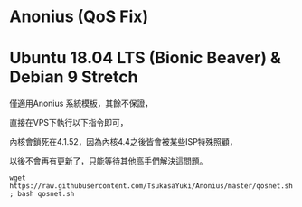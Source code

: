 # Anonius (QoS Fix)
# Ubuntu 18.04 LTS (Bionic Beaver) & Debian 9 Stretch 
僅適用Anonius 系統模板，其餘不保證，

直接在VPS下執行以下指令即可，

內核會鎖死在4.1.52，因為內核4.4之後皆會被某些ISP特殊照顧，

以後不會再有更新了，只能等待其他高手們解決這問題。
```
wget https://raw.githubusercontent.com/TsukasaYuki/Anonius/master/qosnet.sh ; bash qosnet.sh
```
